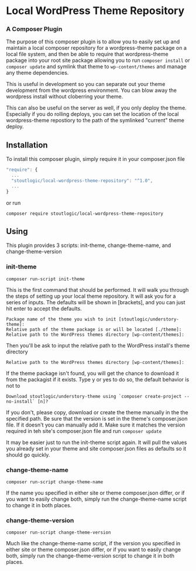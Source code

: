 # Local WordPress Theme Repository
### A Composer Plugin
The purpose of this composer plugin is to allow you to easily set up and maintain a local
composer repository for a wordpress-theme package on a local file system, and then
be able to require that wordpress-theme package into your root site package allowing
you to run `composer install` or `composer update` and symlink that theme to
`wp-content/themes` and manage any theme dependencies.

This is useful in development so you can separate out your theme development
from the wordpress environment. You can blow away the wordpress install without 
cloberring your theme.

This can also be useful on the server as well, if you only deploy the theme.
Especially if you do rolling deploys, you can set the location of the local
wordpress-theme repostiory to the path of the symlinked "current" theme deploy.


## Installation
To install this composer plugin, simply require it in your composer.json file

```javascript
"require": {
  ...
  "stoutlogic/local-wordpress-theme-repository": "^1.0",
  ...
}
```
or run

`composer require stoutlogic/local-wordpress-theme-repository`

## Using
This plugin provides 3 scripts: init-theme,  change-theme-name, and change-theme-version

### init-theme
`composer run-script init-theme`

This is the first command that should be performed. It will walk you through the
steps of setting up your local theme repository. It will ask you for a series of
inputs. The defaults will be shown in [brackets], and you can just hit enter
to accept the defaults.

```
Package name of the theme you wish to init [stoutlogic/understory-theme]:
Relative path of the theme package is or will be located [./theme]:
Relative path to the WordPress themes directory [wp-content/themes]:
```

Then you'll be ask to input the relative path to the WordPress install's theme directory

```
Relative path to the WordPress themes directory [wp-content/themes]:
```

If the theme package isn't found, you will get the chance to download it from
the packagist if it exists. Type y or yes to do so, the default behavior is not to

```
Download stoutlogic/understory-theme using `composer create-project --no-install` [n]?
```

If you don't, please copy, download or create the theme manually in the the specified path.
Be sure that the version is set in the theme's composer.json file. If it doesn't you can
manually add it. Make sure it matches the version required in teh site's composer.json file
and run `composer update`

It may be easier just to run the init-theme script again. It will pull the values you already
set in your theme and site composer.json files as defaults so it should go quickly.

### change-theme-name
`composer run-script change-theme-name`

If the name you specified in either site or theme composer.json differ, or if you want
to easily change both, simply run the change-theme-name script to change it in 
both places.

### change-theme-version
`composer run-script change-theme-version`

Much like the change-theme-name script, if the version you specified in either site or 
theme composer.json differ, or if you want to easily change both, simply run the 
change-theme-version script to change it in both places.
